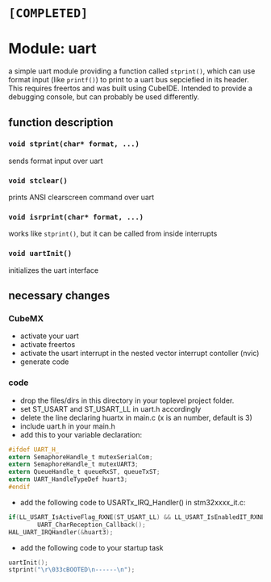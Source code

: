 # `[COMPLETED]`
# Module: uart
a simple uart module providing a function called `stprint()`, which can use format input (like `printf()`) to print to a uart bus sepciefied in its header. This requires freertos and was built using CubeIDE. Intended to provide a debugging console, but can probably be used differently.
## function description
### `void stprint(char* format, ...)`
sends format input over uart
### `void stclear()`
prints ANSI clearscreen command over uart
### `void isrprint(char* format, ...)`
works like `stprint()`, but it can be called from inside interrupts
### `void uartInit()`
initializes the uart interface

## necessary changes
### CubeMX
* activate your uart
* activate freertos
* activate the usart interrupt in the nested vector interrupt contoller (nvic)
* generate code
### code
* drop the files/dirs in this directory in your toplevel project folder.
* set ST_USART and ST_USART_LL in uart.h accordingly
* delete the line declaring huartx in main.c (x is an number, default is 3)
* include uart.h in your main.h
* add this to your variable declaration:
```c
#ifdef UART_H_
extern SemaphoreHandle_t mutexSerialCom;
extern SemaphoreHandle_t mutexUART3;
extern QueueHandle_t queueRxST, queueTxST;
extern UART_HandleTypeDef huart3;
#endif
```

* add the following code to USARTx_IRQ_Handler() in stm32xxxx_it.c:
```c
if(LL_USART_IsActiveFlag_RXNE(ST_USART_LL) && LL_USART_IsEnabledIT_RXNE(ST_USART_LL))
        UART_CharReception_Callback();
HAL_UART_IRQHandler(&huart3);
```

* add the following code to your startup task
```c
uartInit();
stprint("\r\033cBOOTED\n------\n");
```
